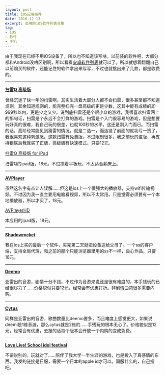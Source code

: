 ```yaml
---
layout: post
title: iOS应用推荐
date: 2016-12-13
excerpt: 自用的iOS软件列表合集
tag: 
- iOS
- 软件
- 手机
---
```


由于我现在已经不用iOS设备了，所以也不知道该写啥，以前装的软件吧，大部分都和Android没啥区别啊，所以看看[安卓软件列表](http://windfire.space/AndroidAPP/)就可以了。所以就想着翻翻自己以前购买的软件，还能记住的软件拿出来写写，不过也就挑出来了几款，都是收费的。

---

[**扫雷Q 高级版**](https://itunes.apple.com/cn/app/sao-leiq-gao-ji-ban/id444063546)

曾经沉迷了快一年的扫雷啊。其实生活着大部分人都不会扫雷，很多甚至都不知道规则，其余知道规则的，能完整扫完一盘高级的更是少数，这其中能有成绩的即999秒以内，更是少之又少。说到底扫雷还是个很小众的游戏，我很喜欢扫雷网上的那句话，扫雷是个永远不会打烊的游戏。扫雷是个入门很容易的游戏，但是想要玩好真的很难，我自己玩的很差，也就100秒的水平，这还是刚入门而已。而扫雷的话，高阶经常能见到猜雷的情况，就是二选一，而选错了前面的就功亏一篑了，我很喜欢这种刺激感。这款扫雷有免费版，不过限制很多，我之前玩的盗版，再支持银联后我就买了正版，高级版有快速模式，只要12元。

[扫雷Q 高级版 for iPad](https://itunes.apple.com/cn/app/sao-leiq-gao-ji-ban-for-ipad/id446708560)

扫雷Q的ipad版，18元。不过抱着平板玩，不太适合躺床上。

---

[**AVPlayer**](https://itunes.apple.com/cn/app/avplayer/id395680819)

虽然这名字有点让人误解……但这是ios上一个很强大的播放器，支持wifi传输视频。不过因为我一直主要用电脑看视频，所以不太常用。只是觉得必须要有一个本地播放器，所以才买了，18元。

[AVPlayerHD](https://itunes.apple.com/cn/app/avplayerhd/id407976815)

本应用的Ipad版，18元。

---

[**Shadowrocket**](https://itunes.apple.com/cn/app/shadowrocket/id932747118)

我在ios上买的最后一个软件，买完第二天就把设备送给父母了。一个ss的客户端，支持全局代理，和之前的那个只能浏览器里用的ss不一样，良心作品，只要18元。

---

[**Deemo**](https://itunes.apple.com/cn/app/deemo/id700637744)

亚雷出的音游，剧情十分不错，不过作为音游来说还是很有难度的，本手残玩的已经很尽力了……价格貌似只要12元，经常会有优惠打折。非剧情曲包很多需要内购。

---

[**Cytus**](https://itunes.apple.com/cn/app/cytus/id485246824)

同样是亚雷出的音游，歌曲数量比deemo要多，而且难度上感觉更大，如果说deemi是1维音游，那么cytus就是2维的……手残玩的根本无心了。价格貌似是12元，经常会有优惠，去报的话每个版本会开放一个内购的变成免费。

---

[**Love Live! School idol festival**](https://itunes.apple.com/jp/app/raburaibu!sukuruaidorufesutibaru/id626776655)

不要说别的，玩就对了……陪伴了我大学一半生涯的游戏，也是投入了真感情的东西。我发的链接是日服，需要一个日本的apple id才可以。国服什么的，自己搜吧。